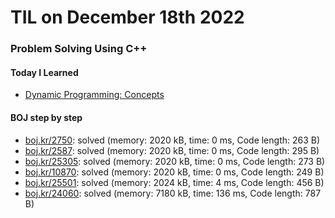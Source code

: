 # **TIL on December 18th 2022**
### Problem Solving Using C++
#### Today I Learned
- [Dynamic Programming: Concepts](../../../Computer%20Science/Algorithm/dp-2-12-14-2022.md)

#### BOJ step by step
- [boj.kr/2750](../../../Problem%20Solving/boj/2750-12-18-2022.cpp): solved (memory: 2020 kB, time: 0 ms, Code length: 263 B)
- [boj.kr/2587](../../../Problem%20Solving/boj/2587-12-18-2022.cpp): solved (memory: 2020 kB, time: 0 ms, Code length: 295 B)
- [boj.kr/25305](../../../Problem%20Solving/boj/25305-12-18-2022.cpp): solved (memory: 2020 kB, time: 0 ms, Code length: 273 B)
- [boj.kr/10870](../../../Problem%20Solving/boj/10870-12-18-2022.cpp): solved (memory: 2020 kB, time: 0 ms, Code length: 249 B)
- [boj.kr/25501](../../../Problem%20Solving/boj/25501-12-18-2022.cpp): solved (memory: 2024 kB, time: 4 ms, Code length: 456 B)
- [boj.kr/24060](../../../Problem%20Solving/boj/24060-12-18-2022.cpp): solved (memory: 7180 kB, time: 136 ms, Code length: 787 B)
